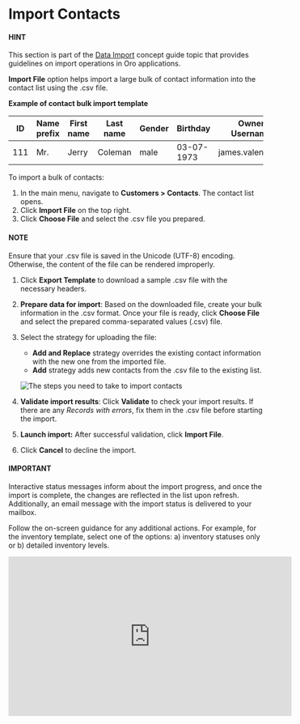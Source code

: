 <a id="import-contacts"></a>

# Import Contacts

#### HINT
This section is part of the [Data Import](../../../concept-guides/data-import/index.md#concept-guide-data-import) concept guide topic that provides guidelines on import operations in Oro applications.

<!-- start -->

**Import File** option helps import a large bulk of contact information into the contact list using the .csv file.

**Example of contact bulk import template**

|   ID | Name prefix   | First name   | Last name   | Gender   | Birthday   | Owner Username   |
|------|---------------|--------------|-------------|----------|------------|------------------|
|  111 | Mr.           | Jerry        | Coleman     | male     | 03-07-1973 | james.valenzuela |

To import a bulk of contacts:

1. In the main menu, navigate to **Customers > Contacts**. The contact list opens.
2. Click **Import File** on the top right.
3. Click **Choose File** and select the .csv file you prepared.

#### NOTE
Ensure that your .csv file is saved in the Unicode (UTF-8) encoding. Otherwise, the content of the file can be rendered improperly.

1. Click **Export Template** to download a sample .csv file with the necessary headers.
2. **Prepare data for import**: Based on the downloaded file, create your bulk information in the .csv format. Once your file is ready, click **Choose File** and select the prepared comma-separated values (.csv) file.
3. Select the strategy for uploading the file:
   * **Add and Replace** strategy overrides the existing contact information with the new one from the imported file.
   * **Add** strategy adds new contacts from the .csv file to the existing list.

   ![The steps you need to take to import contacts](user/img/customers/contacts/import_contacts.png)
4. **Validate import results**: Click **Validate** to check your import results. If there are any *Records with errors*, fix them in the .csv file before starting the import.
5. **Launch import:** After successful validation, click **Import File**.
6. Click **Cancel** to decline the import.

#### IMPORTANT
Interactive status messages inform about the import progress, and once the import is complete, the changes are reflected in the list upon refresh. Additionally, an email message with the import status is delivered to your mailbox.

Follow the on-screen guidance for any additional actions. For example, for the inventory template, select one of the options: a) inventory statuses only or b) detailed inventory levels.

<iframe width="560" height="315" src="https://www.youtube.com/embed/p5HrsdMUB7A" title="YouTube video player" frameborder="0" allow="accelerometer; autoplay; clipboard-write; encrypted-media; gyroscope; picture-in-picture" allowfullscreen></iframe>
<!-- finish -->
